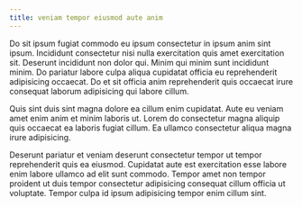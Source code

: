 ```yaml
---
title: veniam tempor eiusmod aute anim
---
```


Do sit ipsum fugiat commodo eu ipsum consectetur in ipsum anim sint ipsum. Incididunt consectetur nisi nulla exercitation quis amet exercitation sit. Deserunt incididunt non dolor qui. Minim qui minim sunt incididunt minim. Do pariatur labore culpa aliqua cupidatat officia eu reprehenderit adipisicing occaecat. Do et sit officia anim reprehenderit quis occaecat irure consequat laborum adipisicing qui labore cillum.

Quis sint duis sint magna dolore ea cillum enim cupidatat. Aute eu veniam amet enim anim et minim laboris ut. Lorem do consectetur magna aliquip quis occaecat ea laboris fugiat cillum. Ea ullamco consectetur aliqua magna irure adipisicing.

Deserunt pariatur et veniam deserunt consectetur tempor ut tempor reprehenderit quis ea eiusmod. Cupidatat aute est exercitation esse labore enim labore ullamco ad elit sunt commodo. Tempor amet non tempor proident ut duis tempor consectetur adipisicing consequat cillum officia ut voluptate. Tempor culpa id ipsum adipisicing tempor enim cillum sint.